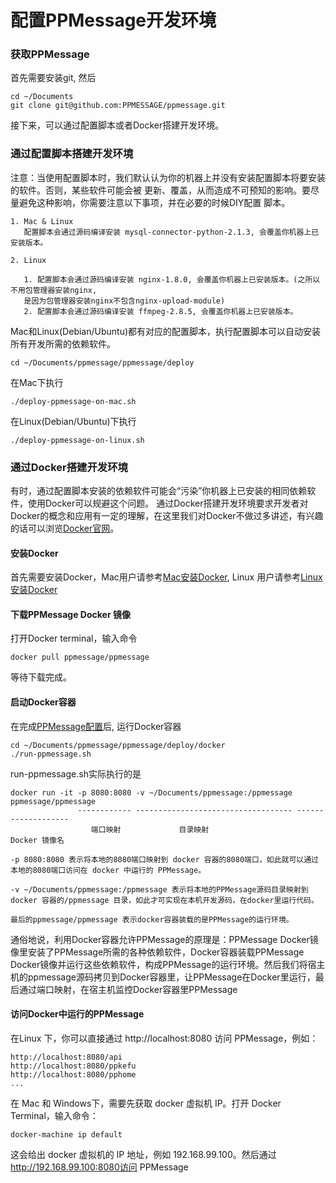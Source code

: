 # 配置PPMessage开发环境

### 获取PPMessage
首先需要安装git, 然后

    cd ~/Documents
    git clone git@github.com:PPMESSAGE/ppmessage.git

接下来，可以通过配置脚本或者Docker搭建开发环境。

### 通过配置脚本搭建开发环境
注意：当使用配置脚本时，我们默认认为你的机器上并没有安装配置脚本将要安装的软件。否则，某些软件可能会被
更新、覆盖，从而造成不可预知的影响。要尽量避免这种影响，你需要注意以下事项，并在必要的时候DIY配置
脚本。

    1. Mac & Linux
       配置脚本会通过源码编译安装 mysql-connector-python-2.1.3, 会覆盖你机器上已安装版本。

    2. Linux

       1. 配置脚本会通过源码编译安装 nginx-1.8.0, 会覆盖你机器上已安装版本。(之所以不用包管理器安装nginx,
       是因为包管理器安装nginx不包含nginx-upload-module)
       2. 配置脚本会通过源码编译安装 ffmpeg-2.8.5, 会覆盖你机器上已安装版本。


Mac和Linux(Debian/Ubuntu)都有对应的配置脚本，执行配置脚本可以自动安装所有开发所需的依赖软件。

    cd ~/Documents/ppmessage/ppmessage/deploy

在Mac下执行

    ./deploy-ppmessage-on-mac.sh

在Linux(Debian/Ubuntu)下执行

    ./deploy-ppmessage-on-linux.sh

### 通过Docker搭建开发环境
有时，通过配置脚本安装的依赖软件可能会“污染”你机器上已安装的相同依赖软件，使用Docker可以规避这个问题。
通过Docker搭建开发环境要求开发者对Docker的概念和应用有一定的理解，在这里我们对Docker不做过多讲述，有兴趣
的话可以浏览[Docker官网](https://www.docker.com/)。

#### 安装Docker

首先需要安装Docker，Mac用户请参考[Mac安装Docker](https://docs.docker.com/mac/step_one/), Linux
用户请参考[Linux安装Docker](https://docs.docker.com/engine/installation/)

#### 下载PPMessage Docker 镜像
打开Docker terminal，输入命令

    docker pull ppmessage/ppmessage

等待下载完成。

#### 启动Docker容器
在完成[PPMessage配置](./ppmessage-config.md)后, 运行Docker容器

    cd ~/Documents/ppmessage/ppmessage/deploy/docker
    ./run-ppmessage.sh

run-ppmessage.sh实际执行的是

    docker run -it -p 8080:8080 -v ~/Documents/ppmessage:/ppmessage ppmessage/ppmessage
                   ------------ ----------------------------------- -------------------
                      端口映射             目录映射                         Docker 镜像名

    -p 8080:8080 表示将本地的8080端口映射到 docker 容器的8080端口，如此就可以通过本地的8080端口访问在 docker 中运行的 PPMessage。

    -v ~/Documents/ppmessage:/ppmessage 表示将本地的PPMessage源码目录映射到 docker 容器的/ppmessage 目录，如此才可实现在本机开发源码，在docker里运行代码。
    
    最后的ppmessage/ppmessage 表示docker容器装载的是PPMessage的运行环境。

通俗地说，利用Docker容器允许PPMessage的原理是：PPMessage Docker镜像里安装了PPMessage所需的各种依赖软件，Docker容器装载PPMessage Docker镜像并运行这些依赖软件，构成PPMessage的运行环境。然后我们将宿主机的ppmessage源码拷贝到Docker容器里，让PPMessage在Docker里运行，最后通过端口映射，在宿主机监控Docker容器里PPMessage

#### 访问Docker中运行的PPMessage

在Linux 下，你可以直接通过 http://localhost:8080 访问 PPMessage，例如：

    http://localhost:8080/api
    http://localhost:8080/ppkefu
    http://localhost:8080/pphome
    ...

在 Mac 和 Windows下，需要先获取 docker 虚拟机 IP。打开 Docker Terminal，输入命令：

    docker-machine ip default
    
这会给出 docker 虚拟机的 IP 地址，例如 192.168.99.100。然后通过 http://192.168.99.100:8080访问 PPMessage
